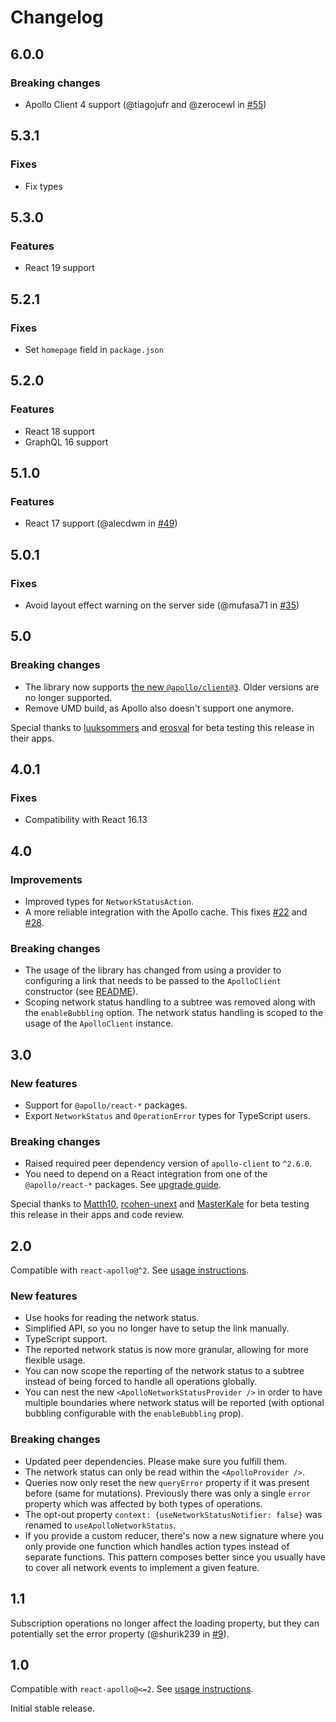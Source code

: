 # Changelog

## 6.0.0

### Breaking changes

- Apollo Client 4 support (@tiagojufr and @zerocewl in [#55](https://github.com/molindo/react-apollo-network-status/pull/55/))

## 5.3.1

### Fixes

- Fix types

## 5.3.0

### Features

- React 19 support

## 5.2.1

### Fixes

- Set `homepage` field in `package.json`

## 5.2.0

### Features

- React 18 support
- GraphQL 16 support

## 5.1.0

### Features

- React 17 support (@alecdwm in [#49](https://github.com/molindo/react-apollo-network-status/pull/49))

## 5.0.1

### Fixes

- Avoid layout effect warning on the server side (@mufasa71 in [#35](https://github.com/molindo/react-apollo-network-status/pull/35))

## 5.0

### Breaking changes

- The library now supports [the new `@apollo/client@3`](https://www.apollographql.com/docs/react/migrating/apollo-client-3-migration/). Older versions are no longer supported.
- Remove UMD build, as Apollo also doesn't support one anymore.

Special thanks to [luuksommers](https://github.com/luuksommers) and [erosval](https://github.com/erosval) for beta testing this release in their apps.

## 4.0.1

### Fixes

- Compatibility with React 16.13

## 4.0

### Improvements

- Improved types for `NetworkStatusAction`.
- A more reliable integration with the Apollo cache. This fixes [#22](https://github.com/molindo/react-apollo-network-status/issues/22) and [#28](https://github.com/molindo/react-apollo-network-status/issues/28).

### Breaking changes

- The usage of the library has changed from using a provider to configuring a link that needs to be passed to the `ApolloClient` constructor (see [README](./README.md)).
- Scoping network status handling to a subtree was removed along with the `enableBubbling` option. The network status handling is scoped to the usage of the `ApolloClient` instance.

## 3.0

### New features

 - Support for `@apollo/react-*` packages.
 - Export `NetworkStatus` and `OperationError` types for TypeScript users.

### Breaking changes

 - Raised required peer dependency version of `apollo-client` to `^2.6.0`.
 - You need to depend on a React integration from one of the `@apollo/react-*` packages. See [upgrade guide](https://www.apollographql.com/docs/react/migrating/hooks-migration/).

Special thanks to [Matth10](https://github.com/Matth10), [rcohen-unext](https://github.com/rcohen-unext) and [MasterKale](https://github.com/MasterKale) for beta testing this release in their apps and code review.

## 2.0

Compatible with `react-apollo@^2`. See [usage instructions](https://github.com/molindo/react-apollo-network-status/tree/e08e7b43e2e3447ec0d9399262d17b162162805e#react-apollo-network-status).

### New features

 - Use hooks for reading the network status.
 - Simplified API, so you no longer have to setup the link manually.
 - TypeScript support.
 - The reported network status is now more granular, allowing for more flexible usage.
 - You can now scope the reporting of the network status to a subtree instead of being forced to handle all operations globally.
 - You can nest the new `<ApolloNetworkStatusProvider />` in order to have multiple boundaries where network status will be reported (with optional bubbling configurable with the `enableBubbling` prop).

### Breaking changes

 - Updated peer dependencies. Please make sure you fulfill them.
 - The network status can only be read within the `<ApolloProvider />`.
 - Queries now only reset the new `queryError` property if it was present before (same for mutations). Previously there was only a single `error` property which was affected by both types of operations.
 - The opt-out property `context: {useNetworkStatusNotifier: false}` was renamed to `useApolloNetworkStatus`.
 - If you provide a custom reducer, there's now a new signature where you only provide one function which handles action types instead of separate functions. This pattern composes better since you usually have to cover all network events to implement a given feature.

## 1.1

Subscription operations no longer affect the loading property, but they can potentially set the error property (@shurik239 in [#9](https://github.com/molindo/react-apollo-network-status/pull/9)).

## 1.0

Compatible with `react-apollo@<=2`. See [usage instructions](https://github.com/molindo/react-apollo-network-status/tree/583a00f6344e05edcfee90bee0823a7736f56021#react-apollo-network-status).

Initial stable release.
